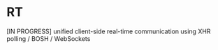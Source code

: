 # RT
[IN PROGRESS] unified client-side real-time communication using XHR polling / BOSH / WebSockets
